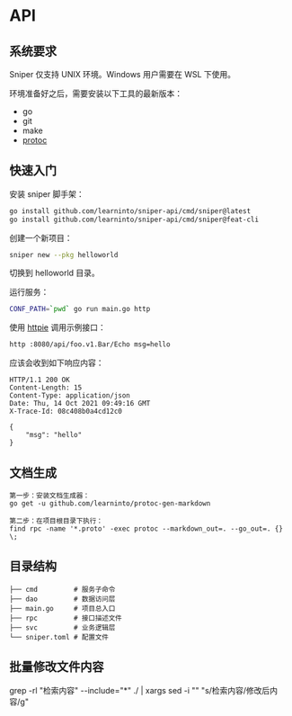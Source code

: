 # API

## 系统要求

Sniper 仅支持 UNIX 环境。Windows 用户需要在 WSL 下使用。

环境准备好之后，需要安装以下工具的最新版本：

- go
- git
- make
- [protoc](https://github.com/google/protobuf)

## 快速入门

安装 sniper 脚手架：

```bash
go install github.com/learninto/sniper-api/cmd/sniper@latest
go install github.com/learninto/sniper-api/cmd/sniper@feat-cli
```

创建一个新项目：

```bash
sniper new --pkg helloworld
```

切换到 helloworld 目录。

运行服务：

```bash
CONF_PATH=`pwd` go run main.go http
```

使用 [httpie](https://httpie.io) 调用示例接口：

```bash
http :8080/api/foo.v1.Bar/Echo msg=hello
```

应该会收到如下响应内容：

```
HTTP/1.1 200 OK
Content-Length: 15
Content-Type: application/json
Date: Thu, 14 Oct 2021 09:49:16 GMT
X-Trace-Id: 08c408b0a4cd12c0

{
    "msg": "hello"
}
```

## 文档生成

```
第一步：安装文档生成器：
go get -u github.com/learninto/protoc-gen-markdown

第二步：在项目根目录下执行：
find rpc -name '*.proto' -exec protoc --markdown_out=. --go_out=. {} \;
```

## 目录结构

```
├── cmd         # 服务子命令
├── dao         # 数据访问层
├── main.go     # 项目总入口
├── rpc         # 接口描述文件
├── svc         # 业务逻辑层
└── sniper.toml # 配置文件
```

## 批量修改文件内容
grep -rl "检索内容" --include="*" ./ | xargs sed -i "" "s/检索内容/修改后内容/g"
